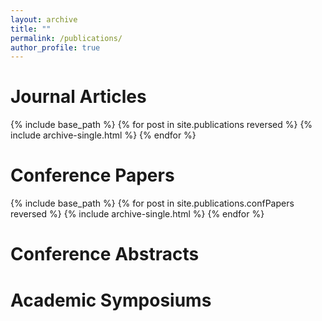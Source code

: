 ```yaml
---
layout: archive
title: ""
permalink: /publications/
author_profile: true
---
```

Journal Articles
==
{% include base_path %}
{% for post in site.publications reversed %}
  {% include archive-single.html %}
  {% endfor %}

Conference Papers
==
{% include base_path %}
{% for post in site.publications.confPapers reversed %}
  {% include archive-single.html %}
{% endfor %}

Conference Abstracts
==


Academic Symposiums
==



